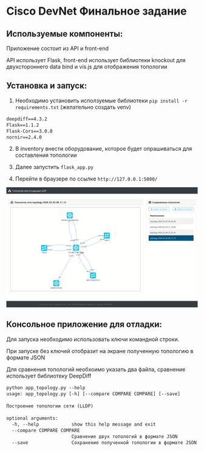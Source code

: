 Cisco DevNet Финальное задание
=======================

Используемые компоненты:
-----------------------

Приложение состоит из API и front-end

API использует Flask, front-end использует библиотеки knockout для двухстороннего data bind и vis.js для отображения топологии



Установка и запуск:
-----------------------

1. Необходимо установить исползуемые библиотеки `pip install -r requirements.txt` (желательно создать venv)

```
deepdiff==4.3.2
Flask==1.1.2
Flask-Cors==3.0.8
nornir==2.4.0
```

2. В inventory внести оборудование, которое будет опрашиваться для составления топологии

3. Далее запустить `flask_app.py`

4. Перейти в браузере по ссылке `http://127.0.0.1:5000/`

![Экран приложения](/img/main_screen.PNG?raw=true)



Консольное приложение для отладки:
-----------------------

Для запуска необходимо использовать ключи командной строки.

При запуске без ключей отобразит на экране полученную топологию в формате JSON

Для сравнения топологий необхоимо указать два файла, сравнение использует библиотеку DeepDiff

```
python app_topology.py --help
usage: app_topology.py [-h] [--compare COMPARE COMPARE] [--save]

Построение топологии сети (LLDP)

optional arguments:
  -h, --help            show this help message and exit
  --compare COMPARE COMPARE
                        Сравнение двух топологий в формате JSON
  --save                Сохранение полученной топологии в формате JSON
```
